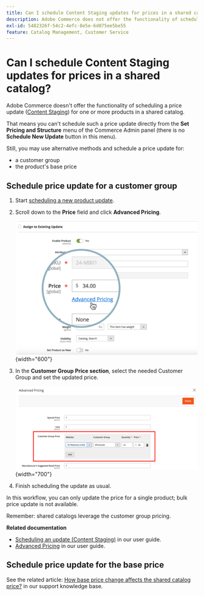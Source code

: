 ```yaml
---
title: Can I schedule Content Staging updates for prices in a shared catalog?
description: Adobe Commerce does not offer the functionality of scheduling a price update ([Content Staging](https://experienceleague.adobe.com/docs/commerce-admin/content-design/staging/content-staging.html)) for one or more products in a shared catalog.
exl-id: 5482326f-54c2-4efc-8e5e-6d075ee5be55
feature: Catalog Management, Customer Service
---
```

# Can I schedule Content Staging updates for prices in a shared catalog?

Adobe Commerce doesn't offer the functionality of scheduling a price update ([Content Staging](https://experienceleague.adobe.com/docs/commerce-admin/content-design/staging/content-staging.html)) for one or more products in a shared catalog.

That means you can't schedule such a price update directly from the **Set Pricing and Structure** menu of the Commerce Admin panel (there is no **Schedule New Update** button in this menu).

Still, you may use alternative methods and schedule a price update for:

* a customer group
* the product's base price

## Schedule price update for a customer group

1. Start [scheduling a new product update](https://experienceleague.adobe.com/docs/commerce-admin/content-design/staging/content-staging-scheduled-update.html).
1. Scroll down to the **Price** field and click **Advanced Pricing**.

    ![advanced_pricing.png](assets/advanced_pricing.png){width="600"}

1. In the **Customer Group Price section**, select the needed Customer Group and set the updated price.

    ![customer_group_price.png](assets/customer_group_price.png){width="700"}

1. Finish scheduling the update as usual.

In this workflow, you can only update the price for a single product; bulk price update is not available.

Remember: shared catalogs leverage the customer group pricing.

 **Related documentation**

* [Scheduling an update (Content Staging)](https://experienceleague.adobe.com/docs/commerce-admin/content-design/staging/content-staging-scheduled-update.html) in our user guide.
* [Advanced Pricing](https://experienceleague.adobe.com/docs/commerce-admin/catalog/products/pricing/pricing-advanced.html) in our user guide.

## Schedule price update for the base price

See the related article: [How base price change affects the shared catalog price?](/help/faq/general/base-price-change-affect-on-shared-catalog-price.md) in our support knowledge base.
